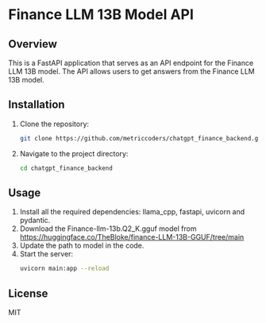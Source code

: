 # Finance LLM 13B Model API

## Overview
This is a FastAPI application that serves as an API endpoint for the Finance LLM 13B model. The API allows users to get answers from the Finance LLM 13B model.

## Installation

1. Clone the repository:
    ```bash
    git clone https://github.com/metriccoders/chatgpt_finance_backend.git
    ```

2. Navigate to the project directory:
    ```bash
    cd chatgpt_finance_backend
    ```
## Usage
1. Install all the required dependencies: llama_cpp, fastapi, uvicorn and pydantic.
2. Download the Finance-llm-13b.Q2_K.gguf model from https://huggingface.co/TheBloke/finance-LLM-13B-GGUF/tree/main
3. Update the path to model in the code.
4. Start the server:
    ```bash
    uvicorn main:app --reload
    ```
## License
MIT
